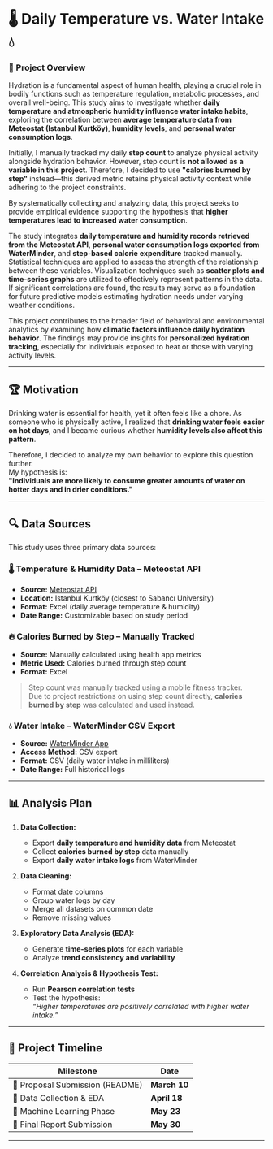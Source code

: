 # 🌡️ Daily Temperature vs. Water Intake 💧

### 📌 Project Overview  
Hydration is a fundamental aspect of human health, playing a crucial role in bodily functions such as temperature regulation, metabolic processes, and overall well-being. This study aims to investigate whether **daily temperature and atmospheric humidity influence water intake habits**, exploring the correlation between **average temperature data from Meteostat (Istanbul Kurtköy)**, **humidity levels**, and **personal water consumption logs**.  

Initially, I manually tracked my daily **step count** to analyze physical activity alongside hydration behavior. However, step count is **not allowed as a variable in this project**. Therefore, I decided to use **"calories burned by step"** instead—this derived metric retains physical activity context while adhering to the project constraints.

By systematically collecting and analyzing data, this project seeks to provide empirical evidence supporting the hypothesis that **higher temperatures lead to increased water consumption**.  

The study integrates **daily temperature and humidity records retrieved from the Meteostat API**, **personal water consumption logs exported from WaterMinder**, and **step-based calorie expenditure** tracked manually. Statistical techniques are applied to assess the strength of the relationship between these variables. Visualization techniques such as **scatter plots and time-series graphs** are utilized to effectively represent patterns in the data. If significant correlations are found, the results may serve as a foundation for future predictive models estimating hydration needs under varying weather conditions.  

This project contributes to the broader field of behavioral and environmental analytics by examining how **climatic factors influence daily hydration behavior**. The findings may provide insights for **personalized hydration tracking**, especially for individuals exposed to heat or those with varying activity levels.  

---

## 🏆 Motivation  
Drinking water is essential for health, yet it often feels like a chore. As someone who is physically active, I realized that **drinking water feels easier on hot days**, and I became curious whether **humidity levels also affect this pattern**.  

Therefore, I decided to analyze my own behavior to explore this question further.  
My hypothesis is:  
**"Individuals are more likely to consume greater amounts of water on hotter days and in drier conditions."**  

---

## 🔍 Data Sources  

This study uses three primary data sources:  

### 🌡️ Temperature & Humidity Data – Meteostat API  
- **Source:** [Meteostat API](https://meteostat.net/en/)  
- **Location:** Istanbul Kurtköy (closest to Sabancı University)  
- **Format:** Excel (daily average temperature & humidity)  
- **Date Range:** Customizable based on study period  

### 🔥 Calories Burned by Step – Manually Tracked  
- **Source:** Manually calculated using health app metrics  
- **Metric Used:** Calories burned through step count  
- **Format:** Excel  

> Step count was manually tracked using a mobile fitness tracker.  
> Due to project restrictions on using step count directly, **calories burned by step** was calculated and used instead.  

### 💧 Water Intake – WaterMinder CSV Export  
- **Source:** [WaterMinder App](https://apps.apple.com/)  
- **Access Method:** CSV export  
- **Format:** CSV (daily water intake in milliliters)  
- **Date Range:** Full historical logs  

---

## 📊 Analysis Plan  

1. **Data Collection:**  
   - Export **daily temperature and humidity data** from Meteostat  
   - Collect **calories burned by step** data manually  
   - Export **daily water intake logs** from WaterMinder  

2. **Data Cleaning:**  
   - Format date columns  
   - Group water logs by day  
   - Merge all datasets on common date  
   - Remove missing values  

3. **Exploratory Data Analysis (EDA):**  
   - Generate **time-series plots** for each variable  
   - Analyze **trend consistency and variability**  

4. **Correlation Analysis & Hypothesis Test:**  
   - Run **Pearson correlation tests**  
   - Test the hypothesis:  
     _“Higher temperatures are positively correlated with higher water intake.”_

---

## 📅 Project Timeline  

| Milestone                         | Date         |
|----------------------------------|--------------|
| 🔹 Proposal Submission (README)  | **March 10** |
| 🔹 Data Collection & EDA         | **April 18** |
| 🔹 Machine Learning Phase        | **May 23**   |
| 🔹 Final Report Submission       | **May 30**   |

---
